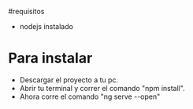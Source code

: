 #requisitos
- nodejs instalado

# Para instalar

- Descargar el proyecto a tu pc.
- Abrir tu terminal y correr el comando "npm install".
- Ahora corre el comando "ng serve --open"
